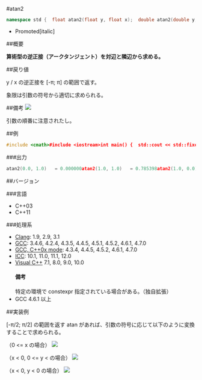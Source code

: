 #atan2
```cpp
namespace std {  float atan2(float y, float x);  double atan2(double y, double x);  long double atan2(long double y, long double x);  template<class Arithmetic1, class Arithmetic2>  Promoted atan2(Arithmetic1 y, Arithmetic2 x);   // C++11}
```
* Promoted[italic]

##概要

<b>算術型の逆正接（アークタンジェント）を対辺と隣辺から求める。</b>


##戻り値

y / x の逆正接を [-π; π] の範囲で返す。

象限は引数の符号から適切に求められる。


##備考
![](https://raw.github.com/cpprefjp/image/master/reference/cmath/atan2/atan2.png)


引数の順番に注意されたし。



##例

```cpp
#include <cmath>#include <iostream>int main() {  std::cout << std::fixed;  std::cout << "atan2(0.0, 1.0)   = " << std::atan2(0.0, 1.0) << std::endl;  std::cout << "atan2(1.0, 1.0)   = " << std::atan2(1.0, 1.0) << std::endl;  std::cout << "atan2(1.0, 0.0)   = " << std::atan2(1.0, 0.0) << std::endl;  std::cout << "atan2(1.0, -1.0)  = " << std::atan2(1.0, -1.0) << std::endl;  std::cout << "atan2(0.0, -1.0)  = " << std::atan2(0.0, -1.0) << std::endl;  std::cout << "atan2(-1.0, -1.0) = " << std::atan2(-1.0, -1.0) << std::endl;  std::cout << "atan2(-1.0, 0.0)  = " << std::atan2(-1.0, 0.0) << std::endl;  std::cout << "atan2(-1.0, 1.0)  = " << std::atan2(-1.0, 1.0) << std::endl;}
```

###出力

```cpp
atan2(0.0, 1.0)   = 0.000000atan2(1.0, 1.0)   = 0.785398atan2(1.0, 0.0)   = 1.570796atan2(1.0, -1.0)  = 2.356194atan2(0.0, -1.0)  = 3.141593atan2(-1.0, -1.0) = -2.356194atan2(-1.0, 0.0)  = -1.570796atan2(-1.0, 1.0)  = -0.785398
```

##バージョン


###言語


- C++03
- C++11



###処理系

- [Clang](/implementation#clang.md): 1.9, 2.9, 3.1
- [GCC](/implementation#gcc.md): 3.4.6, 4.2.4, 4.3.5, 4.4.5, 4.5.1, 4.5.2, 4.6.1, 4.7.0
- [GCC, C++0x mode](/implementation#gcc.md): 4.3.4, 4.4.5, 4.5.2, 4.6.1, 4.7.0
- [ICC](/implementation#icc.md): 10.1, 11.0, 11.1, 12.0
- [Visual C++](/implementation#visual_cpp.md) 7.1, 8.0, 9.0, 10.0<h4>備考</h4>
特定の環境で constexpr 指定されている場合がある。（独自拡張）
- GCC 4.6.1 以上



##実装例

[-π/2; π/2] の範囲を返す atan があれば、引数の符号に応じて以下のように変換することで求められる。

（0 <= x の場合）
![](https://raw.github.com/cpprefjp/image/master/reference/cmath/atan2/atan2_formula_1.png)

（x < 0, 0 <= y < の場合）
![](https://raw.github.com/cpprefjp/image/master/reference/cmath/atan2/atan2_formula_2.png)

（x < 0, y < 0 の場合）
![](https://raw.github.com/cpprefjp/image/master/reference/cmath/atan2/atan2_formula_3.png)

